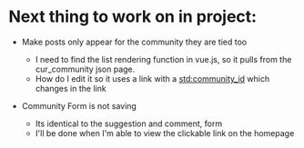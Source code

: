 # Next thing to work on in project:

- Make posts only appear for the community they are tied too
  - I need to find the list rendering function in vue.js, so it pulls
    from the cur_community json page.
  - How do I edit it so it uses a link with a <std:community_id> which
    changes in the link

- Community Form is not saving
  - Its identical to the suggestion and comment, form
  - I'll be done when I'm able to view the clickable link on the homepage

